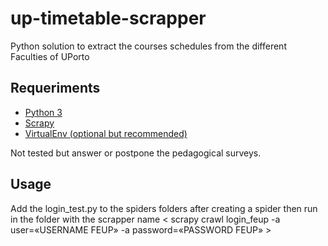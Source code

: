 # up-timetable-scrapper
Python solution to extract the courses schedules from the different Faculties of UPorto

## Requeriments
- [Python 3](https://www.python.org)
- [Scrapy](https://scrapy.org)
- [VirtualEnv (optional but recommended)](http://python-guide-pt-br.readthedocs.io/en/latest/dev/virtualenvs/)

Not tested but answer or postpone the pedagogical surveys.

## Usage
Add the login_test.py to the spiders folders after creating a spider then run in the folder with the scrapper name 
< scrapy crawl login_feup -a user=«USERNAME FEUP» -a password=«PASSWORD FEUP» >
